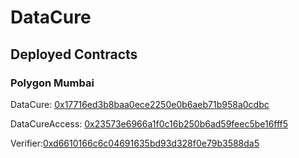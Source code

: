 # DataCure

## Deployed Contracts

### Polygon Mumbai

DataCure: [0x17716ed3b8baa0ece2250e0b6aeb71b958a0cdbc](https://mumbai.polygonscan.com/address/0x17716ed3b8baa0ece2250e0b6aeb71b958a0cdbc)

DataCureAccess: [0x23573e6966a1f0c16b250b6ad59feec5be16fff5](https://mumbai.polygonscan.com/address/0x23573e6966a1f0c16b250b6ad59feec5be16fff5)

Verifier:[0xd6610166c6c04691635bd93d328f0e79b3588da5](https://mumbai.polygonscan.com/address/0xd6610166c6c04691635bd93d328f0e79b3588da5)